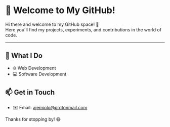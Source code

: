 # 👋 Welcome to My GitHub!

Hi there and welcome to my GitHub space! 🚀  
Here you'll find my projects, experiments, and contributions in the world of code.

---

## 🔧 What I Do
- 🌐 Web Development
- 💻 Software Development

## 📫 Get in Touch

- ✉️ Email: [ajemiolo@protonmail.com](mailto:ajemiolo@protonmail.com)

Thanks for stopping by! 😄
